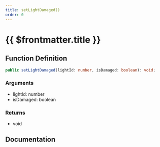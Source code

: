 ```yaml
---
title: setLightDamaged()
order: 0
---
```


# {{ $frontmatter.title }}

## Function Definition

```ts
public setLightDamaged(lightId: number, isDamaged: boolean): void;
```

### Arguments

* lightId: number
* isDamaged: boolean

### Returns

* void

## Documentation

<!--@include: ./parts/setLightDamaged.md-->
